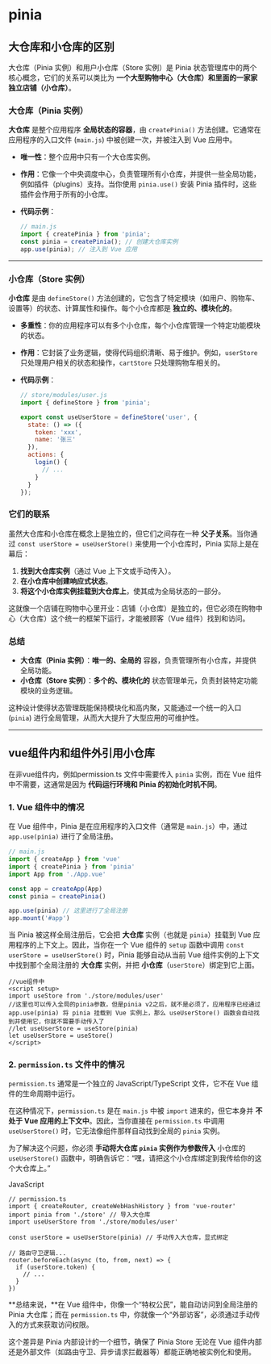 # pinia

## 大仓库和小仓库的区别

大仓库（Pinia 实例）和用户小仓库（Store 实例）是 Pinia 状态管理库中的两个核心概念，它们的关系可以类比为 **一个大型购物中心（大仓库）和里面的一家家独立店铺（小仓库）**。



### 大仓库（Pinia 实例）



**大仓库** 是整个应用程序 **全局状态的容器**，由 `createPinia()` 方法创建。它通常在应用程序的入口文件 (`main.js`) 中被创建一次，并被注入到 Vue 应用中。

- **唯一性**：整个应用中只有一个大仓库实例。

- **作用**：它像一个中央调度中心，负责管理所有小仓库，并提供一些全局功能，例如插件（plugins）支持。当你使用 `pinia.use()` 安装 Pinia 插件时，这些插件会作用于所有的小仓库。

- **代码示例**：

  

  ```JavaScript
  // main.js
  import { createPinia } from 'pinia';
  const pinia = createPinia(); // 创建大仓库实例
  app.use(pinia); // 注入到 Vue 应用
  ```

------



### 小仓库（Store 实例）



**小仓库** 是由 `defineStore()` 方法创建的，它包含了特定模块（如用户、购物车、设置等）的状态、计算属性和操作。每个小仓库都是 **独立的、模块化的**。

- **多重性**：你的应用程序可以有多个小仓库，每个小仓库管理一个特定功能模块的状态。

- **作用**：它封装了业务逻辑，使得代码组织清晰、易于维护。例如，`userStore` 只处理用户相关的状态和操作，`cartStore` 只处理购物车相关的。

- **代码示例**：

  

  ```JavaScript
  // store/modules/user.js
  import { defineStore } from 'pinia';
  
  export const useUserStore = defineStore('user', {
    state: () => ({
      token: 'xxx',
      name: '张三'
    }),
    actions: {
      login() {
        // ...
      }
    }
  });
  ```



### 它们的联系



虽然大仓库和小仓库在概念上是独立的，但它们之间存在一种 **父子关系**。当你通过 `const userStore = useUserStore()` 来使用一个小仓库时，Pinia 实际上是在幕后：

1. **找到大仓库实例**（通过 Vue 上下文或手动传入）。
2. **在小仓库中创建响应式状态**。
3. **将这个小仓库实例挂载到大仓库上**，使其成为全局状态的一部分。

这就像一个店铺在购物中心里开业：店铺（小仓库）是独立的，但它必须在购物中心（大仓库）这个统一的框架下运行，才能被顾客（Vue 组件）找到和访问。



### 总结



- **大仓库（Pinia 实例）**：**唯一的、全局的** 容器，负责管理所有小仓库，并提供全局功能。
- **小仓库（Store 实例）**：**多个的、模块化的** 状态管理单元，负责封装特定功能模块的业务逻辑。

这种设计使得状态管理既能保持模块化和高内聚，又能通过一个统一的入口 (`pinia`) 进行全局管理，从而大大提升了大型应用的可维护性。

-------



## vue组件内和组件外引用小仓库

在非vue组件内，例如permission.ts 文件中需要传入 `pinia` 实例，而在 Vue 组件中不需要，这通常是因为 **代码运行环境和 Pinia 的初始化时机不同**。



### 1. Vue 组件中的情况



在 Vue 组件中，Pinia 是在应用程序的入口文件（通常是 `main.js`）中，通过 `app.use(pinia)` 进行了全局注册。



```JavaScript
// main.js
import { createApp } from 'vue'
import { createPinia } from 'pinia'
import App from './App.vue'

const app = createApp(App)
const pinia = createPinia()

app.use(pinia) // 这里进行了全局注册
app.mount('#app')
```

当 Pinia 被这样全局注册后，它会把 **大仓库** 实例（也就是 `pinia`）挂载到 Vue 应用程序的上下文上。因此，当你在一个 Vue 组件的 `setup` 函数中调用 `const userStore = useUserStore()` 时，Pinia 能够自动从当前 Vue 组件实例的上下文中找到那个全局注册的 **大仓库** 实例，并把 **小仓库**（`userStore`）绑定到它上面。

```vue
//vue组件中
<script setup>
import useStore from './store/modules/user'
//这里也可以传入全局的pinia参数，但是pinia v2之后，就不是必须了，应用程序已经通过 app.use(pinia) 将 pinia 挂载到 Vue 实例上，那么 useUserStore() 函数会自动找到并使用它，你就不需要手动传入了
//let useUserStore = useStore(pinia)  
let useUserStore = useStore()
</script>
```



### 2. `permission.ts` 文件中的情况



`permission.ts` 通常是一个独立的 JavaScript/TypeScript 文件，它不在 Vue 组件的生命周期中运行。

在这种情况下，`permission.ts` 是在 `main.js` 中被 `import` 进来的，但它本身并 **不处于 Vue 应用的上下文中**。因此，当你直接在 `permission.ts` 中调用 `useUserStore()` 时，它无法像组件那样自动找到全局的 `pinia` 实例。

为了解决这个问题，你必须 **手动将大仓库 `pinia` 实例作为参数传入** 小仓库的 `useUserStore()` 函数中，明确告诉它：“嘿，请把这个小仓库绑定到我传给你的这个大仓库上。”

JavaScript

```
// permission.ts
import { createRouter, createWebHashHistory } from 'vue-router'
import pinia from './store' // 导入大仓库
import useUserStore from './store/modules/user'

const userStore = useUserStore(pinia) // 手动传入大仓库，显式绑定

// 路由守卫逻辑...
router.beforeEach(async (to, from, next) => {
  if (userStore.token) {
    // ...
  }
})
```

**总结来说，**在 Vue 组件中，你像一个“特权公民”，能自动访问到全局注册的 Pinia 大仓库；而在 `permission.ts` 中，你就像一个“外部访客”，必须通过手动传入的方式来获取访问权限。

这个差异是 Pinia 内部设计的一个细节，确保了 Pinia Store 无论在 Vue 组件内部还是外部文件（如路由守卫、异步请求拦截器等）都能正确地被实例化和使用。







